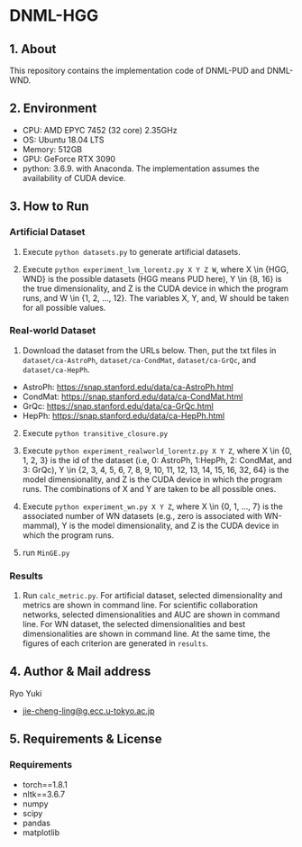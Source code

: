 # DNML-HGG

## 1. About
This repository contains the implementation code of DNML-PUD and DNML-WND.

## 2. Environment
- CPU: AMD EPYC 7452 (32 core) 2.35GHz
- OS: Ubuntu 18.04 LTS
- Memory: 512GB
- GPU: GeForce RTX 3090
- python: 3.6.9. with Anaconda.
The implementation assumes the availability of CUDA device.

## 3. How to Run
### Artificial Dataset
1. Execute `python datasets.py` to generate artificial datasets.

2. Execute `python experiment_lvm_lorentz.py X Y Z W`, where X \in {HGG, WND} is the possible datasets (HGG means PUD here), Y \in {8, 16} is the true dimensionality, and Z is the CUDA device in which the program runs, and W \in {1, 2, ..., 12}. The variables X, Y, and, W should be taken for all possible values.

### Real-world Dataset

1. Download the dataset from the URLs below. Then, put the txt files in `dataset/ca-AstroPh`, `dataset/ca-CondMat`, `dataset/ca-GrQc`, and `dataset/ca-HepPh`.
- AstroPh: https://snap.stanford.edu/data/ca-AstroPh.html
- CondMat: https://snap.stanford.edu/data/ca-CondMat.html
- GrQc: https://snap.stanford.edu/data/ca-GrQc.html
- HepPh: https://snap.stanford.edu/data/ca-HepPh.html

2. Execute `python transitive_closure.py`

3. Execute `python experiment_realworld_lorentz.py X Y Z`, where X \in {0, 1, 2, 3} is the id of the dataset (i.e, 0: AstroPh, 1:HepPh, 2: CondMat, and 3: GrQc), Y \in {2, 3, 4, 5, 6, 7, 8, 9, 10, 11, 12, 13, 14, 15, 16, 32, 64} is the model dimensionality, and Z is the CUDA device in which the program runs. The combinations of X and Y are taken to be all possible ones.

4. Execute `python experiment_wn.py X Y Z`, where X \in {0, 1, ..., 7} is the associated number of WN datasets (e.g., zero is associated with WN-mammal), Y is the model dimensionality, and Z is the CUDA device in which the program runs.

5. run `MinGE.py`

### Results

1. Run `calc_metric.py`. For artificial dataset, selected dimensionality and metrics are shown in command line. For scientific collaboration networks, selected dimensionalities and AUC are shown in command line. For WN dataset, the selected dimensionalities and best dimensionalities are shown in command line. At the same time, the figures of each criterion are generated in `results`.

## 4. Author & Mail address
Ryo Yuki
- jie-cheng-ling@g.ecc.u-tokyo.ac.jp

## 5. Requirements & License
### Requirements
- torch==1.8.1
- nltk==3.6.7
- numpy
- scipy
- pandas
- matplotlib
